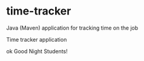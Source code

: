 # time-tracker
Java (Maven) application for tracking time on the job

Time tracker application

ok Good Night Students!
